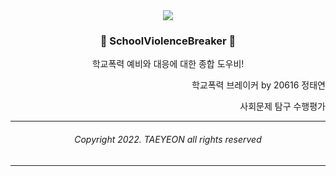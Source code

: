 <div align=center>
<image src="https://github.com/error0918/SchoolViolenceBreaker/blob/master/app/src/main/res/mipmap-xxxhdpi/ic_launcher_round.png?raw=true"/>
  
### 🚨 SchoolViolenceBreaker 🚨
학교폭력 예비와 대응에 대한 종합 도우비!

</div>


  
<div align=right>

학교폭력 브레이커 by 20616 정태연

사회문제 탐구 수행평가

</div>

---

<div align=center>

###### Copyright 2022. TAEYEON all rights reserved

</div>

---



